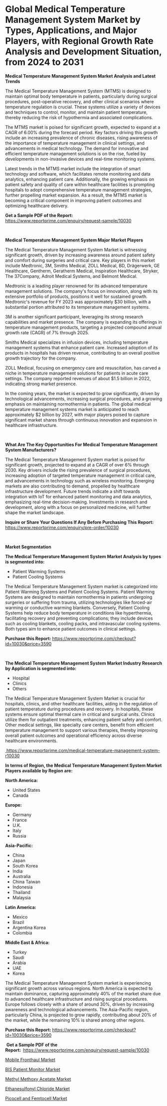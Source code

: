 <p><h1>Global Medical Temperature Management System Market by Types, Applications, and Major Players, with Regional Growth Rate Analysis and Development Situation, from 2024 to 2031</h1></p><p><strong>Medical Temperature Management System Market Analysis and Latest Trends</strong></p>
<p><p>The Medical Temperature Management System (MTMS) is designed to maintain optimal body temperature in patients, particularly during surgical procedures, post-operative recovery, and other clinical scenarios where temperature regulation is crucial. These systems utilize a variety of devices and techniques to control, monitor, and maintain patient temperature, thereby reducing the risk of hypothermia and associated complications.</p><p>The MTMS market is poised for significant growth, expected to expand at a CAGR of 6.00% during the forecast period. Key factors driving this growth include an increasing prevalence of chronic diseases, rising awareness of the importance of temperature management in clinical settings, and advancements in medical technology. The demand for innovative and efficient temperature management solutions is on the rise, fueled by developments in non-invasive devices and real-time monitoring systems.</p><p>Latest trends in the MTMS market include the integration of smart technology and software, which facilitates remote monitoring and data analytics, enhancing patient care. Additionally, the growing emphasis on patient safety and quality of care within healthcare facilities is prompting hospitals to adopt comprehensive temperature management strategies, further propelling market expansion. As a result, the MTMS market is becoming a critical component in improving patient outcomes and optimizing healthcare delivery.</p></p>
<p><strong>Get a Sample PDF of the Report:&nbsp;</strong> <a href="https://www.reportprime.com/enquiry/request-sample/10030?utm_campaign=1260&utm_medium=2&utm_source=Github&utm_content=ia&utm_term=10102024&utm_id=medical-temperature-management-system">https://www.reportprime.com/enquiry/request-sample/10030</a></p>
<p>&nbsp;</p>
<p><strong>Medical Temperature Management System Major Market Players</strong></p>
<p><p>The Medical Temperature Management System Market is witnessing significant growth, driven by increasing awareness around patient safety and comfort during surgeries and critical care. Key players in this market include Medtronic, 3M, Smiths Medical, ZOLL Medical, BD, Drägerwerk, GE Healthcare, Gentherm, Geratherm Medical, Inspiration Healthcare, Stryker, The 37Company, Adroit Medical Systems, and Belmont Medical.</p><p>Medtronic is a leading player renowned for its advanced temperature management solutions. The company's focus on innovation, along with its extensive portfolio of products, positions it well for sustained growth. Medtronic's revenue for FY 2023 was approximately $30 billion, with a substantial portion attributed to its temperature management systems.</p><p>3M is another significant participant, leveraging its strong research capabilities and market presence. The company is expanding its offerings in temperature management products, targeting a projected compound annual growth rate (CAGR) of 7% through 2025.</p><p>Smiths Medical specializes in infusion devices, including temperature management systems that enhance patient care. Increased adoption of its products in hospitals has driven revenue, contributing to an overall positive growth trajectory for the company.</p><p>ZOLL Medical, focusing on emergency care and resuscitation, has carved a niche in temperature management solutions for patients in acute care settings. The company reported revenues of about $1.5 billion in 2022, indicating strong market presence.</p><p>In the coming years, the market is expected to grow significantly, driven by technological advancements, increasing surgical procedures, and a growing emphasis on maintaining normothermia in patients. The global medical temperature management systems market is anticipated to reach approximately $2 billion by 2027, with major players poised to capture significant market shares through continuous innovation and expansion in healthcare infrastructure.</p></p>
<p>&nbsp;</p>
<p><strong>What Are The Key Opportunities For Medical Temperature Management System Manufacturers?</strong></p>
<p><p>The Medical Temperature Management System market is poised for significant growth, projected to expand at a CAGR of over 6% through 2030. Key drivers include the rising prevalence of surgical procedures, increasing adoption of targeted temperature management in critical care, and advancements in technology such as wireless monitoring. Emerging markets are also contributing to demand, propelled by healthcare infrastructure development. Future trends indicate a shift towards integration with IoT for enhanced patient monitoring and data analytics, emphasizing real-time decision-making. Investments in research and development, along with a focus on personalized medicine, will further shape the market landscape.</p></p>
<p><strong>Inquire or Share Your Questions If Any Before Purchasing This Report:</strong> <a href="https://www.reportprime.com/enquiry/pre-order/10030?utm_campaign=1260&utm_medium=2&utm_source=Github&utm_content=ia&utm_term=10102024&utm_id=medical-temperature-management-system">https://www.reportprime.com/enquiry/pre-order/10030</a></p>
<p>&nbsp;</p>
<p><strong>Market Segmentation</strong></p>
<p><strong>The Medical Temperature Management System Market Analysis by types is segmented into:</strong></p>
<p><ul><li>Patient Warming Systems</li><li>Patient Cooling Systems</li></ul></p>
<p><p>The Medical Temperature Management System market is categorized into Patient Warming Systems and Patient Cooling Systems. Patient Warming Systems are designed to maintain normothermia in patients undergoing surgeries or suffering from trauma, utilizing technologies like forced-air warming or conductive warming blankets. Conversely, Patient Cooling Systems help reduce body temperature in conditions like hyperthermia, facilitating recovery and preventing complications; they include devices such as cooling blankets, cooling packs, and intravascular cooling systems. Both types aim to enhance patient outcomes in clinical settings.</p></p>
<p><strong>Purchase this Report:&nbsp;</strong><a href="https://www.reportprime.com/checkout?id=10030&price=3590&utm_campaign=1260&utm_medium=2&utm_source=Github&utm_content=ia&utm_term=10102024&utm_id=medical-temperature-management-system">https://www.reportprime.com/checkout?id=10030&price=3590</a></p>
<p>&nbsp;</p>
<p><strong>The Medical Temperature Management System Market Industry Research by Application is segmented into:</strong></p>
<p><ul><li>Hospital</li><li>Clinics</li><li>Others</li></ul></p>
<p><p>The Medical Temperature Management System Market is crucial for hospitals, clinics, and other healthcare facilities, aiding in the regulation of patient temperature during procedures and recovery. In hospitals, these systems ensure optimal thermal care in critical and surgical units. Clinics utilize them for outpatient treatments, enhancing patient safety and comfort. Other medical settings, like specialty care centers, benefit from efficient temperature management to support various therapies, thereby improving overall patient outcomes and operational efficiency across diverse healthcare environments.</p></p>
<p><a href="https://www.reportprime.com/medical-temperature-management-system-r10030?utm_campaign=1260&utm_medium=2&utm_source=Github&utm_content=ia&utm_term=10102024&utm_id=medical-temperature-management-system">&nbsp;https://www.reportprime.com/medical-temperature-management-system-r10030</a></p>
<p><strong>In terms of Region, the Medical Temperature Management System Market Players available by Region are:</strong></p>
<p>
    <p> <strong> North America: </strong>
        <ul>
            <li>United States</li>
            <li>Canada</li>
        </ul>
        </p> 
    <p> <strong> Europe: </strong>
        <ul>
            <li>Germany</li>
            <li>France</li>
            <li>U.K.</li>
            <li>Italy</li>
            <li>Russia</li>
        </ul>
        </p> 
    <p> <strong> Asia-Pacific: </strong>
        <ul>
            <li>China</li>
            <li>Japan</li>
            <li>South Korea</li>
            <li>India</li>
            <li>Australia</li>
            <li>China Taiwan</li>
            <li>Indonesia</li>
            <li>Thailand</li>
            <li>Malaysia</li>
        </ul>
        </p> 
    <p> <strong> Latin America: </strong>
        <ul>
            <li>Mexico</li>
            <li>Brazil</li>
            <li>Argentina Korea</li>
            <li>Colombia</li>
        </ul>
        </p> 
    <p> <strong> Middle East & Africa: </strong>
        <ul>
            <li>Turkey</li>
            <li>Saudi</li>
            <li>Arabia</li>
            <li>UAE</li>
            <li>Korea</li>
        </ul>
    </p>
    </p>
<p><p>The Medical Temperature Management System market is experiencing significant growth across various regions. North America is expected to maintain dominance, capturing approximately 40% of the market share due to advanced healthcare infrastructure and rising surgical procedures. Europe follows closely with a share of around 30%, driven by increasing awareness and technological advancements. The Asia-Pacific region, particularly China, is projected to grow rapidly, contributing about 20% of the market, while the remaining 10% is shared among other regions.</p></p>
<p><strong>Purchase this Report: </strong><a href="https://www.reportprime.com/checkout?id=10030&price=3590&utm_campaign=1260&utm_medium=2&utm_source=Github&utm_content=ia&utm_term=10102024&utm_id=medical-temperature-management-system">https://www.reportprime.com/checkout?id=10030&price=3590</a></p>
<p>&nbsp;<strong>Get a Sample PDF of the Report:&nbsp;&nbsp;</strong><a href="https://www.reportprime.com/enquiry/request-sample/10030?utm_campaign=1260&utm_medium=2&utm_source=Github&utm_content=ia&utm_term=10102024&utm_id=medical-temperature-management-system">https://www.reportprime.com/enquiry/request-sample/10030</a></p>
<p><strong></strong></p>
<p><p><a href="https://issuu.com/reportprime-2/docs/mobile-fronthaul-market-size-2030.p_4ebc411343b97c?utm_campaign=1260&utm_medium=2&utm_source=Github&utm_content=ia&utm_term=10102024&utm_id=medical-temperature-management-system">Mobile Fronthaul Market</a></p><p><a href="https://github.com/mharielmesa/Market-Research-Report-List-5/blob/main/bis-patient-monitor-market.md?utm_campaign=1260&utm_medium=2&utm_source=Github&utm_content=ia&utm_term=10102024&utm_id=medical-temperature-management-system">BIS Patient Monitor Market</a></p><p><a href="https://www.linkedin.com/pulse/methyl-methoxy-acetate-industry-sector-new-technologies-79iye?utm_campaign=1260&utm_medium=2&utm_source=Github&utm_content=ia&utm_term=10102024&utm_id=medical-temperature-management-system">Methyl Methoxy Acetate Market</a></p><p><a href="https://www.linkedin.com/pulse/global-ethanesulfonyl-chloride-market-landscape-future-oflhe?utm_campaign=1260&utm_medium=2&utm_source=Github&utm_content=ia&utm_term=10102024&utm_id=medical-temperature-management-system">Ethanesulfonyl Chloride Market</a></p><p><a href="https://issuu.com/reportprime-2/docs/picocell-and-femtocell-market-size-_b08a0f3fa0e9f1?utm_campaign=1260&utm_medium=2&utm_source=Github&utm_content=ia&utm_term=10102024&utm_id=medical-temperature-management-system">Picocell and Femtocell Market</a></p></p>